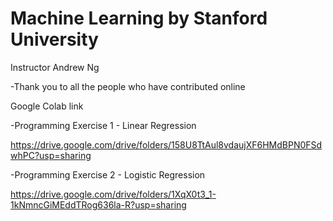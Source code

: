 # Machine Learning by Stanford University
Instructor Andrew Ng

-Thank you to all the people who have contributed online

Google Colab link

-Programming Exercise 1 - Linear Regression

https://drive.google.com/drive/folders/158U8TtAul8vdaujXF6HMdBPN0FSdwhPC?usp=sharing

-Programming Exercise 2 - Logistic Regression

https://drive.google.com/drive/folders/1XqX0t3_1-1kNmncGiMEddTRog636la-R?usp=sharing

